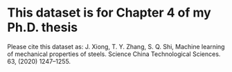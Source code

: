 # This dataset is for Chapter 4 of my Ph.D. thesis
Please cite this dataset as: J. Xiong, T. Y. Zhang, S. Q. Shi, Machine learning of mechanical properties of steels. Science China Technological Sciences. 63, (2020) 1247–1255.
